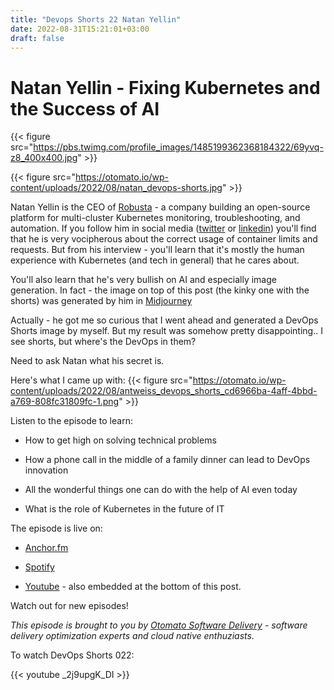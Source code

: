 ```yaml
---
title: "Devops Shorts 22 Natan Yellin"
date: 2022-08-31T15:21:01+03:00
draft: false
---
```



# Natan Yellin - Fixing Kubernetes and the Success of AI
{{< figure src="https://pbs.twimg.com/profile_images/1485199362368184322/69yvq-z8_400x400.jpg" >}}

{{< figure src="https://otomato.io/wp-content/uploads/2022/08/natan_devops-shorts.jpg" >}}



Natan Yellin is the CEO of [Robusta](https://home.robusta.dev/) - a company building an open-source platform for multi-cluster Kubernetes monitoring, troubleshooting, and automation.
If you follow him in social media ([twitter](https://twitter.com/aantn) or [linkedin](https://www.linkedin.com/in/natanyellin/)) you'll find that he is very vocipherous about the correct usage of container limits and requests. But from his interview - you'll learn that it's mostly the human experience with Kubernetes (and tech in general) that he cares about.

You'll also learn that he's very bullish on AI and especially image generation. In fact - the image on top of this post (the kinky one with the shorts) was generated by him in [Midjourney](https://www.midjourney.com/home/)

Actually - he got me so curious that I went ahead and generated a DevOps Shorts image by myself. 
But my result was somehow pretty disappointing.. I see shorts, but where's the DevOps in them? 

Need to ask Natan what his secret is. 

Here's what I came up with: {{< figure src="https://otomato.io/wp-content/uploads/2022/08/antweiss_devops_shorts_cd6966ba-4aff-4bbd-a769-808fc31809fc-1.png" >}}

Listen to the episode to learn:

- How to get high on solving technical problems

- How a phone call in the middle of a family dinner can lead to DevOps innovation

- All the wonderful things one can do with the help of AI even today

- What is the role of Kubernetes in the future of IT



The episode is live on:

- [Anchor.fm](https://spotifyanchor-web.app.link/e/4G2l6u0qWsb)

- [Spotify](https://open.spotify.com/episode/7o9uuH3ewEHblAVwrWxs8S?si=z9w4d0jcQt2AOJbXx2pN7w)

- [Youtube](https://youtu.be/_2j9upgK_DI) - also embedded at the bottom of this post.

Watch out for new episodes!

_This episode is brought to you by [Otomato Software Delivery](https://otomato.io) - software delivery optimization experts and cloud native enthuziasts._


To watch DevOps Shorts 022:

{{< youtube _2j9upgK_DI >}}


